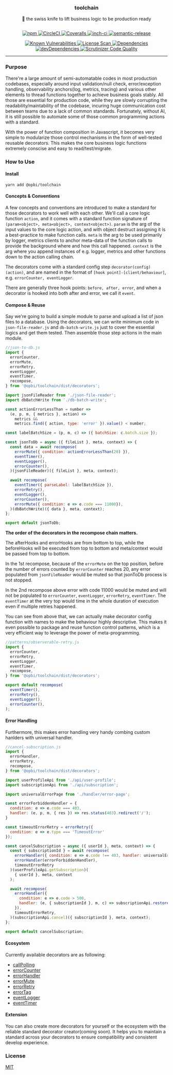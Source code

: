 <h3 align="center">toolchain</h3>
<p align="center" style="margin-bottom: 2em;">🔪 the swiss knife to lift business logic to be production ready</p>

<p align="center">
  <a href="https://www.npmjs.com/package/@opbi/toolchain">
    <img alt="npm" src="https://img.shields.io/npm/v/@opbi/toolchain.svg"/>
  </a>
  <a href="https://circleci.com/gh/opbi/workflows/toolchain">
    <img alt="CircleCI" src="https://img.shields.io/circleci/project/github/opbi/toolchain/master.svg"/>
  </a>
  <a href="https://coveralls.io/github/opbi/toolchain?branch=master">
    <img alt="Coveralls" src="https://img.shields.io/coveralls/github/opbi/toolchain/master.svg"/>
  </a>
  <a href="https://inch-ci.org/github/opbi/toolchain">
    <img alt="inch-ci" src="http://inch-ci.org/github/opbi/toolchain.svg?branch=master&style=shields"/>
  </a>
  <a href="https://github.com/semantic-release/semantic-release">
    <img alt="semantic-release" src="https://img.shields.io/badge/%20%20%F0%9F%93%A6%F0%9F%9A%80-semantic--release-e10079.svg"/>
  </a>
</p>

<p align="center">
  <a href="https://snyk.io/test/github/opbi/toolchain">
    <img alt="Known Vulnerabilities" src="https://snyk.io/test/github/opbi/toolchain/badge.svg"/>
  </a>
  <a href="https://app.fossa.io/projects/git%2Bgithub.com%2Fopbi%2Ftoolchain?ref=badge_shield">
    <img alt="License Scan" src="https://app.fossa.io/api/projects/git%2Bgithub.com%2Fopbi%2Ftoolchain.svg?type=shield"/>
  </a>
  <a href="https://david-dm.org/opbi/toolchain">
    <img alt="Dependencies" src="https://img.shields.io/david/opbi/toolchain.svg"/>
  </a>
  <a href="https://david-dm.org/opbi/toolchain?type=dev">
    <img alt="devDependencies" src="https://img.shields.io/david/dev/opbi/toolchain.svg"/>
  </a>
  <a href="https://scrutinizer-ci.com/g/opbi/toolchain/?branch=master">
    <img alt="Scrutinizer Code Quality" src="https://img.shields.io/scrutinizer/g/opbi/toolchain.svg"/>
  </a>
</p>

---

### Purpose

There're a large amount of semi-automatable codes in most production codebases, especially around input validation/null check, error/exception handling, observability anchors(log, metrics, tracing) and various other elements to thread functions together to achieve business goals stably. All those are essential for production code, while they are slowly corrupting the readability/maintability of the codebase, incuring huge communication cost between teams due to a lack of common standards. Fortunately, without AI, it is still possible to automate some of those common programming actions with a standard.

With the power of function composition in Javascript, it becomes very simple to modularize those control mechanisms in the form of well-tested reusable decorators. This makes the core business logic functions extremely conscise and easy to read/test/migrate.

### How to Use

#### Install
```shell
yarn add @opbi/toolchain
```

#### Concepts & Conventions

A few concepts and conventions are introduced to make a standard for those decorators to work well with each other. We'll call a core logic function `action`, and it comes with a standard function signature of `(param<object>, meta<object>, context<object>)`. `param` is the arg of the input values to the core logic action, and with object destruct assigning it is a best-practice to make function calls. `meta` is the arg to be used primarily by logger, metrics clients to anchor meta-data of the function calls to provide the background where and how this call happened. `context` is the arg where you append instances of e.g. logger, metrics and other functions down to the action calling chain.

The decorators come with a standard config step `decorator(config)(action)`, and are named in the format of `[hook point]-[client/behaviour]`, e.g. `errorCounter, eventLogger`.

There are generally three hook points: `before, after, error`, and when a decorator is hooked into both after and error, we call it `event`.

#### Compose & Reuse

Say we're going to build a simple module to parse and upload a list of json files to a database. Using the decorators, we can write minimum code in `json-file-reader.js` and `db-batch-write.js` just to cover the essential logics and get them tested. Then assemble those step actions in the main module.

```js
//json-to-db.js
import {
  errorCounter,
  errorMute,
  errorRetry,
  eventLogger,
  eventTimer,
  recompose,
} from '@opbi/toolchain/dist/decorators';

import jsonFileReader from './json-file-reader';
import dbBatchWrite from './db-batch-write';

const actionErrorLessThan = number =>
  (e, p, m, { metrics }, action) =>
    metrics &&
    metrics.find({ action, type: 'error' }).value() < number;

const labelBatchSize = (p, m, c) => ({ batchSize: c.batch.size });

const jsonToDb = async ({ fileList }, meta, context) => {
  const data = await recompose(
    errorMute({ condition: actionErrorLessThan(20) }),
    eventTimer(),
    eventLogger(),
    errorCounter(),
  )(jsonFileReader)({ fileList }, meta, context);

  await recompose(
    eventTimer({ parseLabel: labelBatchSize }),
    errorRetry(),
    eventLogger(),
    errorCounter(),
    errorMute({ condition: e => e.code === 11000}),
  )(dbBatchWrite)({ data }, meta, context);
};

export default jsonToDb;
```

**The order of the decorators in the recompose chain matters.**

The afterHooks and errorHooks are from bottom to top, while the beforeHooks will be executed from top to bottom and meta/context would be passed from top to bottom.

In the 1st recompose, because of the `errorMute` on the top position, before the number of errors counted by `errorCounter` reaches 20, any error populated from `jsonFileReader` would be muted so that jsonToDb process is not stopped.

In the 2nd recompose above error with code 11000 would be muted and will not be populated to `errorCounter`, `eventLogger`, `errorRetry`, `eventTimer`. The `eventTimer` at the very top would time in the whole duration of execution even if multiple retries happened.

You can see from above that, we can actually make decorator config function with names to make the behaviour highly descriptive. This makes it even possible to package and reuse function control patterns, which is a very efficient way to leverage the power of meta-programming.

```js
//patterns/observerable-retry.js
import {
  errorCounter,
  errorRetry,
  eventLogger,
  eventTimer,
  recompose,
} from '@opbi/toolchain/dist/decorators';

export default recompose(
  eventTimer(),
  errorRetry(),
  eventLogger(),
  errorCounter(),
);
```

#### Error Handling

Furthermore, this makes error handling very handy combing custom hanlders with universal handler.

```js
//cancel-subscription.js
import {
  errorHandler,
  errorRetry,
  recompose,
} from '@opbi/toolchain/dist/decorators';

import userProfileApi from './api/user-profile';
import subscriptionApi from './api/subscription';

import universalErrorPage from './handler/error-page';

const errorForbiddenHandler = {
  condition: e => e.code === 403,
  handler: (e, p, m, { res }) => res.status(403).redirect('/');
}

const timeoutErrorRetry = errorRetry({
  condition: e => e.type === 'TimeoutError'
});

const cancelSubscription = async ({ userId }, meta, context) => {
  const { subscriptionId } = await recompose(
    errorHandler({ condition: e => e.code !== 403, handler: universalErrorPage })
    errorHandler(errorForbiddenHandler),
    timeoutErrorRetry
  )(userProfileApi.getSubscription)(
    { userId }, meta, context
  );

  await recompose(
    errorHandler({
      condition: e => e.code > 500,
      handler: (e, { subscriptionId }, m, c) => subscriptionApi.restore({ subscriptionId }, m, c),
    }),
    timeoutErrorRetry,
  )(subscriptionApi.cancel)({ subscriptionId }, meta, context);
};

export default cancelSubscription;
```

#### Ecosystem

Currently available decorators are as following:

* [callPolling](https://github.com/opbi/toolchain/blob/master/src/decorators/call-polling.js)
* [errorCounter](https://github.com/opbi/toolchain/blob/master/src/decorators/error-counter.js)
* [errorHandler](https://github.com/opbi/toolchain/blob/master/src/decorators/error-handler.js)
* [errorMute](https://github.com/opbi/toolchain/blob/master/src/decorators/error-mute.js)
* [errorRetry](https://github.com/opbi/toolchain/blob/master/src/decorators/error-retry.js)
* [errorTag](https://github.com/opbi/toolchain/blob/master/src/decorators/error-tag.js)
* [eventLogger](https://github.com/opbi/toolchain/blob/master/src/decorators/event-logger.js)
* [eventTimer](https://github.com/opbi/toolchain/blob/master/src/decorators/event-timer.js)

#### Extension

You can also create more decorators for yourself or the ecosystem with the reliable standard decorator creator(coming soon). It helps you to maintain a standard across your decorators to ensure compatibility and consistent develop experience.

### License
[MIT](License)
